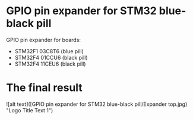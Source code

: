 # GPIO pin expander for STM32 blue-black pill

GPIO pin expander for boards: 
- STM32F1 03C8T6 (blue pill)
- STM32F4 01CCU6 (black pill)
- STM32F4 11CEU6 (black pill)

# The final result
![alt text]([GPIO pin expander for STM32 blue-black pill/Expander top.jpg) "Logo Title Text 1")
